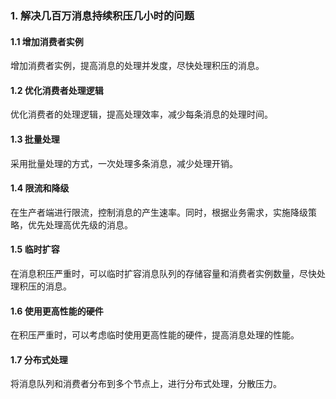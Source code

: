 ### 1. 解决几百万消息持续积压几小时的问题
#### 1.1 增加消费者实例
增加消费者实例，提高消息的处理并发度，尽快处理积压的消息。
#### 1.2 优化消费者处理逻辑
优化消费者的处理逻辑，提高处理效率，减少每条消息的处理时间。
#### 1.3 批量处理
采用批量处理的方式，一次处理多条消息，减少处理开销。
#### 1.4 限流和降级
在生产者端进行限流，控制消息的产生速率。同时，根据业务需求，实施降级策略，优先处理高优先级的消息。
#### 1.5 临时扩容
在消息积压严重时，可以临时扩容消息队列的存储容量和消费者实例数量，尽快处理积压的消息。
#### 1.6 使用更高性能的硬件
在积压严重时，可以考虑临时使用更高性能的硬件，提高消息处理的性能。
#### 1.7 分布式处理
将消息队列和消费者分布到多个节点上，进行分布式处理，分散压力。
